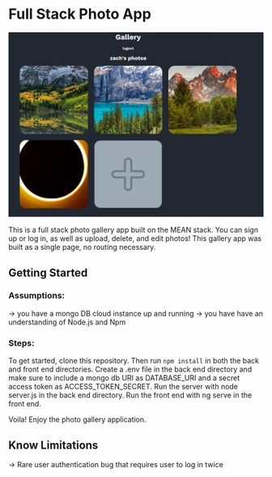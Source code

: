 # Full Stack Photo App

![alt text](image.png)

This is a full stack photo gallery app built on the MEAN stack.
You can sign up or log in, as well as upload, delete, and edit photos!
This gallery app was built as a single page, no routing necessary.

## Getting Started

### Assumptions:
-> you have a mongo DB cloud instance up and running
-> you have have an understanding of Node.js and Npm

### Steps:

To get started, clone this repository.
Then run `npm install` in both the back and front end directories.
Create a .env file in the back end directory and make sure to include a mongo db URI as DATABASE_URI
and a secret access token as ACCESS_TOKEN_SECRET.
Run the server with node server.js in the back end directory.
Run the front end with ng serve in the front end. 

Voila! Enjoy the photo gallery application.

## Know Limitations
-> Rare user authentication bug that requires user to log in twice
